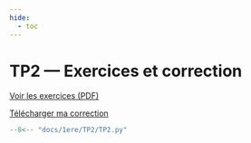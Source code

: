 ```yaml
---
hide:
  - toc
---
```


# TP2 — Exercices et correction

[Voir les exercices (PDF)](TP2/TP2_2023.pdf)

<a href="TP2/TP2.py" download>Télécharger ma correction</a>

```python
--8<-- "docs/1ere/TP2/TP2.py"
```
